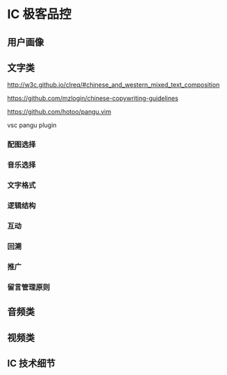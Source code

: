 # IC 极客品控

## 用户画像

## 文字类

http://w3c.github.io/clreq/#chinese_and_western_mixed_text_composition

https://github.com/mzlogin/chinese-copywriting-guidelines

https://github.com/hotoo/pangu.vim

vsc pangu plugin

### 配图选择

### 音乐选择

### 文字格式

### 逻辑结构

### 互动

### 回溯

### 推广

### 留言管理原则

## 音频类

## 视频类

## IC 技术细节


